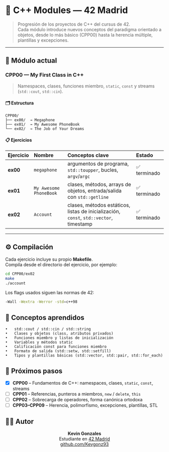 # 🧩 C++ Modules — 42 Madrid

> Progresión de los proyectos de C++ del cursus de 42.  
> Cada módulo introduce nuevos conceptos del paradigma orientado a objetos, desde lo más básico (CPP00) hasta la herencia múltiple, plantillas y excepciones.

---

## 📘 Módulo actual

### **CPP00 — My First Class in C++**

> Namespaces, clases, funciones miembro, `static`, `const` y streams (`std::cout`, `std::cin`).

#### 🗂️ Estructura

```
CPP00/
├── ex00/  → Megaphone
├── ex01/  → My Awesome PhoneBook
└── ex02/  → The Job of Your Dreams
```

#### 📋 Ejercicios

| Ejercicio | Nombre                 | Conceptos clave                                                                        | Estado       |
| :-------- | :--------------------- | :------------------------------------------------------------------------------------- | :----------- |
| **ex00**  | `megaphone`            | argumentos de programa, `std::toupper`, bucles, `argv`/`argc`                          | ✅ terminado |
| **ex01**  | `My Awesome PhoneBook` | clases, métodos, arrays de objetos, entrada/salida con `std::getline`                  | ✅ terminado |
| **ex02**  | `Account`              | clases, métodos estáticos, listas de inicialización, `const`, `std::vector`, timestamp | ✅ terminado |

---

## ⚙️ Compilación

Cada ejercicio incluye su propio **Makefile**.  
Compila desde el directorio del ejercicio, por ejemplo:

```bash
cd CPP00/ex02
make
./account
```

Los flags usados siguen las normas de 42:

```bash
-Wall -Wextra -Werror -std=c++98
```

## 🧠 Conceptos aprendidos

    •	std::cout / std::cin / std::string
    •	Clases y objetos (class, atributos privados)
    •	Funciones miembro y listas de inicialización
    •	Variables y métodos static
    •	Calificación const para funciones miembro
    •	Formato de salida (std::setw, std::setfill)
    •	Tipos y plantillas básicas (std::vector, std::pair, std::for_each)

## 🚀 Próximos pasos

- [x] **CPP00** – Fundamentos de C++: namespaces, clases, `static`, `const`, streams
- [ ] **CPP01** – Referencias, punteros a miembros, `new` / `delete`, `this`
- [ ] **CPP02** – Sobrecarga de operadores, forma canónica ortodoxa
- [ ] **CPP03–CPP09** – Herencia, polimorfismo, excepciones, plantillas, STL

## 👨‍💻 Autor

<p align="center">
  <b>Kevin Gonzales</b>  
  <br>Estudiante en <a href="https://www.42madrid.com">42 Madrid</a>  
  <br><a href="https://github.com/Kevgonz93">github.com/Kevgonz93</a>
</p>
